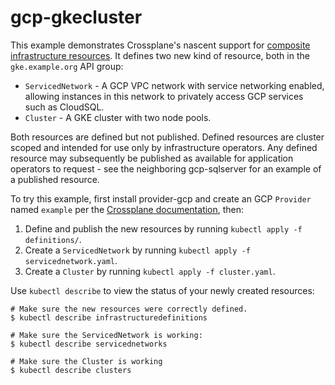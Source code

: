 # gcp-gkecluster

This example demonstrates Crossplane's nascent support for [composite
infrastructure resources]. It defines two new kind of resource, both in the
`gke.example.org` API group:

* `ServicedNetwork` - A GCP VPC network with service networking enabled,
  allowing instances in this network to privately access GCP services such as
  CloudSQL.
* `Cluster` - A GKE cluster with two node pools.

Both resources are defined but not published. Defined resources are cluster
scoped and intended for use only by infrastructure operators. Any defined
resource may subsequently be published as available for application operators to
request - see the neighboring gcp-sqlserver for an example of a published
resource.

To try this example, first install provider-gcp and create an GCP `Provider`
named `example` per the [Crossplane documentation], then:

1. Define and publish the new resources by running `kubectl apply -f
   definitions/`.
1. Create a `ServicedNetwork` by running `kubectl apply -f
   servicednetwork.yaml`.
1. Create a `Cluster` by running `kubectl apply -f cluster.yaml`.

Use `kubectl describe` to view the status of your newly created resources:

```shell
# Make sure the new resources were correctly defined.
$ kubectl describe infrastructuredefinitions

# Make sure the ServicedNetwork is working:
$ kubectl describe servicednetworks

# Make sure the Cluster is working
$ kubectl describe clusters
```

[composite infrastructure resources]: https://github.com/crossplane/crossplane/blob/f0263cd/design/design-doc-composition.md
[Crossplane documentation]: https://crossplane.io/docs/
